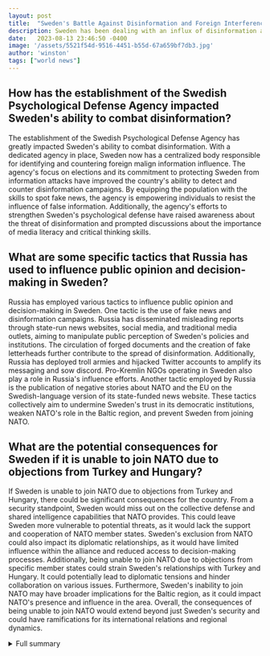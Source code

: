 ```yaml
---
layout: post
title:  "Sweden's Battle Against Disinformation and Foreign Interference"
description: Sweden has been dealing with an influx of disinformation about the treatment of Muslims, leading to protests. The Psychological Defense Agency, established last year, is now the country's main defense against information attacks from abroad.
date:   2023-08-13 23:46:50 -0400
image: '/assets/5521f54d-9516-4451-b55d-67a659bf7db3.jpg'
author: 'winston'
tags: ["world news"]
---
```


## How has the establishment of the Swedish Psychological Defense Agency impacted Sweden's ability to combat disinformation?
The establishment of the Swedish Psychological Defense Agency has greatly impacted Sweden's ability to combat disinformation. With a dedicated agency in place, Sweden now has a centralized body responsible for identifying and countering foreign malign information influence. The agency's focus on elections and its commitment to protecting Sweden from information attacks have improved the country's ability to detect and counter disinformation campaigns. By equipping the population with the skills to spot fake news, the agency is empowering individuals to resist the influence of false information. Additionally, the agency's efforts to strengthen Sweden's psychological defense have raised awareness about the threat of disinformation and prompted discussions about the importance of media literacy and critical thinking skills.

## What are some specific tactics that Russia has used to influence public opinion and decision-making in Sweden?
Russia has employed various tactics to influence public opinion and decision-making in Sweden. One tactic is the use of fake news and disinformation campaigns. Russia has disseminated misleading reports through state-run news websites, social media, and traditional media outlets, aiming to manipulate public perception of Sweden's policies and institutions. The circulation of forged documents and the creation of fake letterheads further contribute to the spread of disinformation. Additionally, Russia has deployed troll armies and hijacked Twitter accounts to amplify its messaging and sow discord. Pro-Kremlin NGOs operating in Sweden also play a role in Russia's influence efforts. Another tactic employed by Russia is the publication of negative stories about NATO and the EU on the Swedish-language version of its state-funded news website. These tactics collectively aim to undermine Sweden's trust in its democratic institutions, weaken NATO's role in the Baltic region, and prevent Sweden from joining NATO.

## What are the potential consequences for Sweden if it is unable to join NATO due to objections from Turkey and Hungary?
If Sweden is unable to join NATO due to objections from Turkey and Hungary, there could be significant consequences for the country. From a security standpoint, Sweden would miss out on the collective defense and shared intelligence capabilities that NATO provides. This could leave Sweden more vulnerable to potential threats, as it would lack the support and cooperation of NATO member states. Sweden's exclusion from NATO could also impact its diplomatic relationships, as it would have limited influence within the alliance and reduced access to decision-making processes. Additionally, being unable to join NATO due to objections from specific member states could strain Sweden's relationships with Turkey and Hungary. It could potentially lead to diplomatic tensions and hinder collaboration on various issues. Furthermore, Sweden's inability to join NATO may have broader implications for the Baltic region, as it could impact NATO's presence and influence in the area. Overall, the consequences of being unable to join NATO would extend beyond just Sweden's security and could have ramifications for its international relations and regional dynamics.


<details>
        <summary>Full summary</summary>
<p>Sweden has been dealing with an influx of disinformation about the treatment of Muslims, leading to protests. The Psychological Defense Agency, established last year, is now the country's main defense against information attacks from abroad. Russia has been accused of carrying out an online campaign to discredit Sweden and undermine its NATO alliance. The recent protests, which included the burning of copies of the Quran, have delayed Sweden's NATO accession due to objections from Turkey.</p>
<p>In recent years, European democracies have been coping with the growing threat of foreign interference. The primary threat to these democracies comes from Russia, with Vladimir Putin actively working to peel countries away from Western-style democracy. Putin's strategy involves weakening NATO and the EU, using disinformation campaigns to discredit politicians and democratic institutions.</p>
<p>Amidst this backdrop, Sweden has taken a strong stance against disinformation and foreign malign information influence. Last year, the Swedish Psychological Defense Agency was established to defend against these threats. The agency aims to identify and counter foreign malign information influence, particularly ahead of elections. With a staff of 45 members reporting to the country's justice department, the agency is committed to protecting Sweden from information attacks.</p>
<p>Russia and China are often involved in information influence activities, targeting countries like Sweden. The Swedish Psychological Defense Agency will not only battle false information within Sweden but also focus on countering foreign threat actors. France, recognizing the importance of defending against disinformation, plans to establish a similar agency.</p>
<p>The establishment of the Swedish Psychological Defense Agency was a result of extensive planning and discussions. The idea for the agency was developed in 2018, with experts emphasizing the need to balance fighting disinformation while protecting freedom of speech. The agency aims to equip the population with the skills to spot fake news, but some experts remain skeptical about the effectiveness of policing the Internet.</p>
<p>Sweden's concerns about foreign interference are not unfounded. The country has accused Russia of using fake news, false documents, and disinformation to influence public opinion and decision-making. Russia's campaign involved misleading reports on state-run news websites, public interventions by Russian politicians, and the dissemination of forged documents through Swedish media and social networks. The aim was to hamper Sweden's ability to generate public support for its policies and minimize NATO's role in the Baltic region.</p>
<p>A study by the Swedish Institute of International Affairs identified 26 forgeries that circulated in Sweden between 2014 and 2016. These forgeries included fake letterheads and false information about Swedish affairs. While authorities were able to declare them as fakes, the damage had already been done as they had been widely circulated on social media and Russian and Swedish websites. Russia's disinformation campaign also involved troll armies, hijacked Twitter accounts, and pro-Kremlin NGOs operating in Sweden.</p>
<p>Russia utilized the Swedish-language version of its state-funded news website, Sputnik News, to publish stories that were negative about NATO and the EU. Sweden's Prime Minister, Stefan Löfven, expressed concerns about Russia's potential influence on Sweden's elections. The Kremlin has denied the allegations of interference, dismissing them as baseless.</p>
<p>The consequences of disinformation and foreign interference in Sweden are far-reaching. The recent protests against the treatment of Muslims, which included Quran burnings, have delayed Sweden's accession to NATO due to objections from Turkey. Sweden, along with Finland, applied for NATO membership after the start of the war in Ukraine. While Finland's membership was approved, Sweden is still awaiting approval from Turkey and Hungary. Turkey raised concerns about security threats and demanded actions against certain groups. Negotiations have been ongoing to repair the damage caused by the protests, but suspicions of Russian interference persist.</p>
<p>Sweden's road to joining NATO highlights the challenges faced by countries in the face of foreign interference. The approval of Turkey and Hungary is crucial for Sweden's accession, and international efforts are underway to resolve these objections.</p>
<p>Sweden is determined to fight against disinformation and foreign malign information influence. The creation of the Swedish Psychological Defense Agency is a significant step in ensuring the nation's security and safeguarding its democratic processes. By countering disinformation, Sweden aims to protect its citizens and maintain its commitment to democracy. In an era of increasing information warfare, Sweden's battle for truth and security serves as an example to other nations facing similar challenges.</p>
</details>